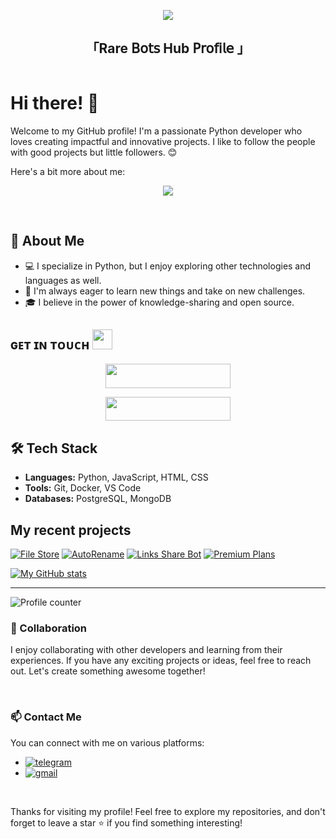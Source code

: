 <p align="center">
  <img src="https://readme-typing-svg.herokuapp.com?color=DC143C&center=true&lines=Welcome+to+My+GitHub+Profile;Exploring+the+world+of+code;Sharing+my+projects+and+learnings;Enjoy+your+stay!&width=600&height=180">
</p>

<h2 align="center">
    「Rare 𝖡𝗈𝗍𝗌 Hub 𝖯𝗋𝗈𝖿𝗂𝗅𝖾 」
</h2>

<div style="display: flex;">
  <div style="flex: 1;">

# Hi there! 👋

Welcome to my GitHub profile! I'm a passionate Python developer who loves creating impactful and innovative projects. 
I like to follow the people with good projects but little followers. 😊

Here's a bit more about me:
<p align="center">
<img src="https://ibb.co/Pv4JFR5Q.png">
</p>

<br>

## 🌟 About Me

- 💻 I specialize in Python, but I enjoy exploring other technologies and languages as well.
- 🚀 I'm always eager to learn new things and take on new challenges.
- 🎓 I believe in the power of knowledge-sharing and open source.

<h2>ɢᴇᴛ ɪɴ ᴛᴏᴜᴄʜ <img src="https://media.giphy.com/media/LnQjpWaON8nhr21vNW/giphy.gif" width="32"/></h2>

<p align="center">
<a href="https://telegram.me/cosmic_freak"><img src="https://img.shields.io/badge/-Contact%20Me-black.svg?style=for-the-badge&logo=Telegram" width="200" height="38.5"/></a>
</p>
<p align="center">
<a href="https://telegram.me/codeflix_bots"><img src="https://img.shields.io/badge/-Support%20Channel-black.svg?style=for-the-badge&logo=Telegram" width="200" height="38.5"/></a>
</p>

## 🛠️ Tech Stack

- **Languages:** Python, JavaScript, HTML, CSS
- **Tools:** Git, Docker, VS Code
- **Databases:** PostgreSQL, MongoDB

## My recent projects

[![File Store](https://github-readme-stats.vercel.app/api/pin?username=Codeflix-bots&theme=github_dark&hide_border=true&repo=filestore)](https://github.com/Codeflix-bots/filestore)
[![AutoRename](https://github-readme-stats.vercel.app/api/pin?username=Codeflix-bots&theme=github_dark&hide_border=true&repo=auto-rename-bot)](https://github.com/Codeflix-bots/auto-rename-bot)
[![Links Share Bot](https://github-readme-stats.vercel.app/api/pin?username=Codeflix-bots&theme=github_dark&hide_border=true&repo=Links-Share-Bot )](https://github.com/Codeflix-Bots/Links-Share-Bot)
[![Premium Plans](https://github-readme-stats.vercel.app/api/pin?username=Codeflix-bots&theme=github_dark&hide_border=true&repo=Premium-Plans)](https://github.com/Codeflix-Bots/Premium-Plans)

[![My GitHub stats](https://github-readme-stats.vercel.app/api?username=codeflix-bots)](https://github.com/codeflix-bots/github-readme-stats)

---


![Profile counter](https://moe-counter.glitch.me/get/@codeflix-bots)

### 🤝 Collaboration

I enjoy collaborating with other developers and learning from their experiences. If you have any exciting projects or ideas, feel free to reach out. Let's create something awesome together!

<br>

### 📫 Contact Me

You can connect with me on various platforms:

- [![telegram](https://img.shields.io/badge/Yato-Telegram-blue?style=for-the-badge&logo=telegram)](https://t.me/cosmic_freak)
- [![gmail](https://img.shields.io/badge/Codeflix_Bots-Gmail-red?style=for-the-badge&logo=gmail)](mailto:codeflixbots@gmail.com)

<br>

Thanks for visiting my profile! Feel free to explore my repositories, and don't forget to leave a star ⭐️ if you find something interesting!

